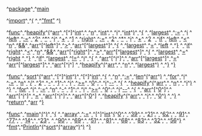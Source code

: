 ^[package](code: 'Token.Keyword.Namespace')^[ ](code: 'Token.Text.Whitespace')^[main](code: 'Token.Name.Other')

^[import](code: 'Token.Keyword.Namespace')^[ ](code: 'Token.Text.Whitespace')^[(](code: 'Token.Punctuation')
^[  ](code: 'Token.Text.Whitespace')^["fmt"](code: 'Token.Literal.String')
^[)](code: 'Token.Punctuation')

^[func](code: 'Token.Keyword.Declaration')^[ ](code: 'Token.Text.Whitespace')^[heapify](code: 'Token.Name.Other')^[(](code: 'Token.Punctuation')^[arr](code: 'Token.Name.Other')^[ ](code: 'Token.Text.Whitespace')^[\[](code: 'Token.Punctuation')^[\]](code: 'Token.Punctuation')^[int](code: 'Token.Keyword.Type')^[,](code: 'Token.Punctuation')^[ ](code: 'Token.Text.Whitespace')^[n](code: 'Token.Name.Other')^[ ](code: 'Token.Text.Whitespace')^[int](code: 'Token.Keyword.Type')^[,](code: 'Token.Punctuation')^[ ](code: 'Token.Text.Whitespace')^[i](code: 'Token.Name.Other')^[ ](code: 'Token.Text.Whitespace')^[int](code: 'Token.Keyword.Type')^[)](code: 'Token.Punctuation')^[ ](code: 'Token.Text.Whitespace')^[{](code: 'Token.Punctuation')
^[  ](code: 'Token.Text.Whitespace')^[largest](code: 'Token.Name.Other')^[ ](code: 'Token.Text.Whitespace')^[:=](code: 'Token.Operator')^[ ](code: 'Token.Text.Whitespace')^[i](code: 'Token.Name.Other')
^[  ](code: 'Token.Text.Whitespace')^[left](code: 'Token.Name.Other')^[ ](code: 'Token.Text.Whitespace')^[:=](code: 'Token.Operator')^[ ](code: 'Token.Text.Whitespace')^[2](code: 'Token.Literal.Number.Integer')^[ ](code: 'Token.Text.Whitespace')^[\*](code: 'Token.Operator')^[ ](code: 'Token.Text.Whitespace')^[i](code: 'Token.Name.Other')^[ ](code: 'Token.Text.Whitespace')^[+](code: 'Token.Operator')^[ ](code: 'Token.Text.Whitespace')^[1](code: 'Token.Literal.Number.Integer')
^[  ](code: 'Token.Text.Whitespace')^[right](code: 'Token.Name.Other')^[ ](code: 'Token.Text.Whitespace')^[:=](code: 'Token.Operator')^[ ](code: 'Token.Text.Whitespace')^[2](code: 'Token.Literal.Number.Integer')^[ ](code: 'Token.Text.Whitespace')^[\*](code: 'Token.Operator')^[ ](code: 'Token.Text.Whitespace')^[i](code: 'Token.Name.Other')^[ ](code: 'Token.Text.Whitespace')^[+](code: 'Token.Operator')^[ ](code: 'Token.Text.Whitespace')^[2](code: 'Token.Literal.Number.Integer')
^[  ](code: 'Token.Text.Whitespace')^[if](code: 'Token.Keyword')^[ ](code: 'Token.Text.Whitespace')^[left](code: 'Token.Name.Other')^[ ](code: 'Token.Text.Whitespace')^[<](code: 'Token.Punctuation')^[ ](code: 'Token.Text.Whitespace')^[n](code: 'Token.Name.Other')^[ ](code: 'Token.Text.Whitespace')^[&&](code: 'Token.Operator')^[ ](code: 'Token.Text.Whitespace')^[arr](code: 'Token.Name.Other')^[\[](code: 'Token.Punctuation')^[left](code: 'Token.Name.Other')^[\]](code: 'Token.Punctuation')^[ ](code: 'Token.Text.Whitespace')^[>](code: 'Token.Punctuation')^[ ](code: 'Token.Text.Whitespace')^[arr](code: 'Token.Name.Other')^[\[](code: 'Token.Punctuation')^[largest](code: 'Token.Name.Other')^[\]](code: 'Token.Punctuation')^[ ](code: 'Token.Text.Whitespace')^[{](code: 'Token.Punctuation')
^[    ](code: 'Token.Text.Whitespace')^[largest](code: 'Token.Name.Other')^[ ](code: 'Token.Text.Whitespace')^[=](code: 'Token.Punctuation')^[ ](code: 'Token.Text.Whitespace')^[left](code: 'Token.Name.Other')
^[  ](code: 'Token.Text.Whitespace')^[}](code: 'Token.Punctuation')
^[  ](code: 'Token.Text.Whitespace')^[if](code: 'Token.Keyword')^[ ](code: 'Token.Text.Whitespace')^[right](code: 'Token.Name.Other')^[ ](code: 'Token.Text.Whitespace')^[<](code: 'Token.Punctuation')^[ ](code: 'Token.Text.Whitespace')^[n](code: 'Token.Name.Other')^[ ](code: 'Token.Text.Whitespace')^[&&](code: 'Token.Operator')^[ ](code: 'Token.Text.Whitespace')^[arr](code: 'Token.Name.Other')^[\[](code: 'Token.Punctuation')^[right](code: 'Token.Name.Other')^[\]](code: 'Token.Punctuation')^[ ](code: 'Token.Text.Whitespace')^[>](code: 'Token.Punctuation')^[ ](code: 'Token.Text.Whitespace')^[arr](code: 'Token.Name.Other')^[\[](code: 'Token.Punctuation')^[largest](code: 'Token.Name.Other')^[\]](code: 'Token.Punctuation')^[ ](code: 'Token.Text.Whitespace')^[{](code: 'Token.Punctuation')
^[    ](code: 'Token.Text.Whitespace')^[largest](code: 'Token.Name.Other')^[ ](code: 'Token.Text.Whitespace')^[=](code: 'Token.Punctuation')^[ ](code: 'Token.Text.Whitespace')^[right](code: 'Token.Name.Other')
^[  ](code: 'Token.Text.Whitespace')^[}](code: 'Token.Punctuation')
^[  ](code: 'Token.Text.Whitespace')^[if](code: 'Token.Keyword')^[ ](code: 'Token.Text.Whitespace')^[largest](code: 'Token.Name.Other')^[ ](code: 'Token.Text.Whitespace')^[!=](code: 'Token.Operator')^[ ](code: 'Token.Text.Whitespace')^[i](code: 'Token.Name.Other')^[ ](code: 'Token.Text.Whitespace')^[{](code: 'Token.Punctuation')
^[    ](code: 'Token.Text.Whitespace')^[arr](code: 'Token.Name.Other')^[\[](code: 'Token.Punctuation')^[i](code: 'Token.Name.Other')^[\]](code: 'Token.Punctuation')^[,](code: 'Token.Punctuation')^[ ](code: 'Token.Text.Whitespace')^[arr](code: 'Token.Name.Other')^[\[](code: 'Token.Punctuation')^[largest](code: 'Token.Name.Other')^[\]](code: 'Token.Punctuation')^[ ](code: 'Token.Text.Whitespace')^[=](code: 'Token.Punctuation')^[ ](code: 'Token.Text.Whitespace')^[arr](code: 'Token.Name.Other')^[\[](code: 'Token.Punctuation')^[largest](code: 'Token.Name.Other')^[\]](code: 'Token.Punctuation')^[,](code: 'Token.Punctuation')^[ ](code: 'Token.Text.Whitespace')^[arr](code: 'Token.Name.Other')^[\[](code: 'Token.Punctuation')^[i](code: 'Token.Name.Other')^[\]](code: 'Token.Punctuation')
^[    ](code: 'Token.Text.Whitespace')^[heapify](code: 'Token.Name.Other')^[(](code: 'Token.Punctuation')^[arr](code: 'Token.Name.Other')^[,](code: 'Token.Punctuation')^[ ](code: 'Token.Text.Whitespace')^[n](code: 'Token.Name.Other')^[,](code: 'Token.Punctuation')^[ ](code: 'Token.Text.Whitespace')^[largest](code: 'Token.Name.Other')^[)](code: 'Token.Punctuation')
^[  ](code: 'Token.Text.Whitespace')^[}](code: 'Token.Punctuation')
^[}](code: 'Token.Punctuation')

^[func](code: 'Token.Keyword.Declaration')^[ ](code: 'Token.Text.Whitespace')^[sort](code: 'Token.Name.Other')^[(](code: 'Token.Punctuation')^[arr](code: 'Token.Name.Other')^[ ](code: 'Token.Text.Whitespace')^[\[](code: 'Token.Punctuation')^[\]](code: 'Token.Punctuation')^[int](code: 'Token.Keyword.Type')^[)](code: 'Token.Punctuation')^[ ](code: 'Token.Text.Whitespace')^[\[](code: 'Token.Punctuation')^[\]](code: 'Token.Punctuation')^[int](code: 'Token.Keyword.Type')^[ ](code: 'Token.Text.Whitespace')^[{](code: 'Token.Punctuation')
^[  ](code: 'Token.Text.Whitespace')^[n](code: 'Token.Name.Other')^[ ](code: 'Token.Text.Whitespace')^[:=](code: 'Token.Operator')^[ ](code: 'Token.Text.Whitespace')^[len](code: 'Token.Name.Builtin')^[(](code: 'Token.Punctuation')^[arr](code: 'Token.Name.Other')^[)](code: 'Token.Punctuation')
^[  ](code: 'Token.Text.Whitespace')^[for](code: 'Token.Keyword')^[ ](code: 'Token.Text.Whitespace')^[i](code: 'Token.Name.Other')^[ ](code: 'Token.Text.Whitespace')^[:=](code: 'Token.Operator')^[ ](code: 'Token.Text.Whitespace')^[n](code: 'Token.Name.Other')^[ ](code: 'Token.Text.Whitespace')^[/](code: 'Token.Operator')^[ ](code: 'Token.Text.Whitespace')^[2](code: 'Token.Literal.Number.Integer')^[ ](code: 'Token.Text.Whitespace')^[\-](code: 'Token.Operator')^[ ](code: 'Token.Text.Whitespace')^[1](code: 'Token.Literal.Number.Integer')^[;](code: 'Token.Punctuation')^[ ](code: 'Token.Text.Whitespace')^[i](code: 'Token.Name.Other')^[ ](code: 'Token.Text.Whitespace')^[>=](code: 'Token.Operator')^[ ](code: 'Token.Text.Whitespace')^[0](code: 'Token.Literal.Number.Integer')^[;](code: 'Token.Punctuation')^[ ](code: 'Token.Text.Whitespace')^[i](code: 'Token.Name.Other')^[\-\-](code: 'Token.Operator')^[ ](code: 'Token.Text.Whitespace')^[{](code: 'Token.Punctuation')
^[    ](code: 'Token.Text.Whitespace')^[heapify](code: 'Token.Name.Other')^[(](code: 'Token.Punctuation')^[arr](code: 'Token.Name.Other')^[,](code: 'Token.Punctuation')^[ ](code: 'Token.Text.Whitespace')^[n](code: 'Token.Name.Other')^[,](code: 'Token.Punctuation')^[ ](code: 'Token.Text.Whitespace')^[i](code: 'Token.Name.Other')^[)](code: 'Token.Punctuation')
^[  ](code: 'Token.Text.Whitespace')^[}](code: 'Token.Punctuation')
^[  ](code: 'Token.Text.Whitespace')^[for](code: 'Token.Keyword')^[ ](code: 'Token.Text.Whitespace')^[i](code: 'Token.Name.Other')^[ ](code: 'Token.Text.Whitespace')^[:=](code: 'Token.Operator')^[ ](code: 'Token.Text.Whitespace')^[n](code: 'Token.Name.Other')^[ ](code: 'Token.Text.Whitespace')^[\-](code: 'Token.Operator')^[ ](code: 'Token.Text.Whitespace')^[1](code: 'Token.Literal.Number.Integer')^[;](code: 'Token.Punctuation')^[ ](code: 'Token.Text.Whitespace')^[i](code: 'Token.Name.Other')^[ ](code: 'Token.Text.Whitespace')^[>=](code: 'Token.Operator')^[ ](code: 'Token.Text.Whitespace')^[0](code: 'Token.Literal.Number.Integer')^[;](code: 'Token.Punctuation')^[ ](code: 'Token.Text.Whitespace')^[i](code: 'Token.Name.Other')^[\-\-](code: 'Token.Operator')^[ ](code: 'Token.Text.Whitespace')^[{](code: 'Token.Punctuation')
^[    ](code: 'Token.Text.Whitespace')^[arr](code: 'Token.Name.Other')^[\[](code: 'Token.Punctuation')^[0](code: 'Token.Literal.Number.Integer')^[\]](code: 'Token.Punctuation')^[,](code: 'Token.Punctuation')^[ ](code: 'Token.Text.Whitespace')^[arr](code: 'Token.Name.Other')^[\[](code: 'Token.Punctuation')^[i](code: 'Token.Name.Other')^[\]](code: 'Token.Punctuation')^[ ](code: 'Token.Text.Whitespace')^[=](code: 'Token.Punctuation')^[ ](code: 'Token.Text.Whitespace')^[arr](code: 'Token.Name.Other')^[\[](code: 'Token.Punctuation')^[i](code: 'Token.Name.Other')^[\]](code: 'Token.Punctuation')^[,](code: 'Token.Punctuation')^[ ](code: 'Token.Text.Whitespace')^[arr](code: 'Token.Name.Other')^[\[](code: 'Token.Punctuation')^[0](code: 'Token.Literal.Number.Integer')^[\]](code: 'Token.Punctuation')
^[    ](code: 'Token.Text.Whitespace')^[heapify](code: 'Token.Name.Other')^[(](code: 'Token.Punctuation')^[arr](code: 'Token.Name.Other')^[,](code: 'Token.Punctuation')^[ ](code: 'Token.Text.Whitespace')^[i](code: 'Token.Name.Other')^[,](code: 'Token.Punctuation')^[ ](code: 'Token.Text.Whitespace')^[0](code: 'Token.Literal.Number.Integer')^[)](code: 'Token.Punctuation')
^[  ](code: 'Token.Text.Whitespace')^[}](code: 'Token.Punctuation')
^[  ](code: 'Token.Text.Whitespace')^[return](code: 'Token.Keyword')^[ ](code: 'Token.Text.Whitespace')^[arr](code: 'Token.Name.Other')
^[}](code: 'Token.Punctuation')

^[func](code: 'Token.Keyword.Declaration')^[ ](code: 'Token.Text.Whitespace')^[main](code: 'Token.Name.Other')^[(](code: 'Token.Punctuation')^[)](code: 'Token.Punctuation')^[ ](code: 'Token.Text.Whitespace')^[{](code: 'Token.Punctuation')
^[  ](code: 'Token.Text.Whitespace')^[array](code: 'Token.Name.Other')^[ ](code: 'Token.Text.Whitespace')^[:=](code: 'Token.Operator')^[ ](code: 'Token.Text.Whitespace')^[\[](code: 'Token.Punctuation')^[\]](code: 'Token.Punctuation')^[int](code: 'Token.Keyword.Type')^[{](code: 'Token.Punctuation')^[0](code: 'Token.Literal.Number.Integer')^[,](code: 'Token.Punctuation')^[ ](code: 'Token.Text.Whitespace')^[39](code: 'Token.Literal.Number.Integer')^[,](code: 'Token.Punctuation')^[ ](code: 'Token.Text.Whitespace')^[21](code: 'Token.Literal.Number.Integer')^[,](code: 'Token.Punctuation')^[ ](code: 'Token.Text.Whitespace')^[62](code: 'Token.Literal.Number.Integer')^[,](code: 'Token.Punctuation')^[ ](code: 'Token.Text.Whitespace')^[91](code: 'Token.Literal.Number.Integer')^[,](code: 'Token.Punctuation')^[ ](code: 'Token.Text.Whitespace')^[77](code: 'Token.Literal.Number.Integer')^[,](code: 'Token.Punctuation')^[ ](code: 'Token.Text.Whitespace')^[14](code: 'Token.Literal.Number.Integer')^[,](code: 'Token.Punctuation')^[ ](code: 'Token.Text.Whitespace')^[23](code: 'Token.Literal.Number.Integer')^[,](code: 'Token.Punctuation')
^[    ](code: 'Token.Text.Whitespace')^[90](code: 'Token.Literal.Number.Integer')^[,](code: 'Token.Punctuation')^[ ](code: 'Token.Text.Whitespace')^[69](code: 'Token.Literal.Number.Integer')^[,](code: 'Token.Punctuation')^[ ](code: 'Token.Text.Whitespace')^[51](code: 'Token.Literal.Number.Integer')^[,](code: 'Token.Punctuation')^[ ](code: 'Token.Text.Whitespace')^[81](code: 'Token.Literal.Number.Integer')^[,](code: 'Token.Punctuation')^[ ](code: 'Token.Text.Whitespace')^[68](code: 'Token.Literal.Number.Integer')^[,](code: 'Token.Punctuation')^[ ](code: 'Token.Text.Whitespace')^[83](code: 'Token.Literal.Number.Integer')^[,](code: 'Token.Punctuation')^[ ](code: 'Token.Text.Whitespace')^[32](code: 'Token.Literal.Number.Integer')^[,](code: 'Token.Punctuation')^[ ](code: 'Token.Text.Whitespace')^[56](code: 'Token.Literal.Number.Integer')^[}](code: 'Token.Punctuation')
^[  ](code: 'Token.Text.Whitespace')^[fmt](code: 'Token.Name.Other')^[.](code: 'Token.Punctuation')^[Println](code: 'Token.Name.Other')^[(](code: 'Token.Punctuation')^[sort](code: 'Token.Name.Other')^[(](code: 'Token.Punctuation')^[array](code: 'Token.Name.Other')^[)](code: 'Token.Punctuation')^[)](code: 'Token.Punctuation')
^[}](code: 'Token.Punctuation')

